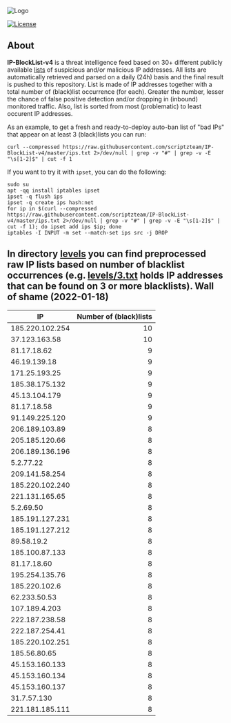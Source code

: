 ![Logo](https://i.imgur.com/PyKLAe7.png)

[![License](https://img.shields.io/badge/license-The_Unlicense-red.svg)](https://unlicense.org/)

About
----

**IP-BlockList-v4** is a threat intelligence feed based on 30+ different publicly available [lists](https://github.com/stamparm/maltrail) of suspicious and/or malicious IP addresses. All lists are automatically retrieved and parsed on a daily (24h) basis and the final result is pushed to this repository. List is made of IP addresses together with a total number of (black)list occurrence (for each). Greater the number, lesser the chance of false positive detection and/or dropping in (inbound) monitored traffic. Also, list is sorted from most (problematic) to least occurent IP addresses.

As an example, to get a fresh and ready-to-deploy auto-ban list of "bad IPs" that appear on at least 3 (black)lists you can run:

```
curl --compressed https://raw.githubusercontent.com/scriptzteam/IP-BlockList-v4/master/ips.txt 2>/dev/null | grep -v "#" | grep -v -E "\s[1-2]$" | cut -f 1
```

If you want to try it with `ipset`, you can do the following:

```
sudo su
apt -qq install iptables ipset
ipset -q flush ips
ipset -q create ips hash:net
for ip in $(curl --compressed https://raw.githubusercontent.com/scriptzteam/IP-BlockList-v4/master/ips.txt 2>/dev/null | grep -v "#" | grep -v -E "\s[1-2]$" | cut -f 1); do ipset add ips $ip; done
iptables -I INPUT -m set --match-set ips src -j DROP
```

In directory [levels](levels) you can find preprocessed raw IP lists based on number of blacklist occurrences (e.g. [levels/3.txt](levels/3.txt) holds IP addresses that can be found on 3 or more blacklists).
Wall of shame (2022-01-18)
----

|IP|Number of (black)lists|
|---|--:|
185.220.102.254|10
37.123.163.58|10
81.17.18.62|9
46.19.139.18|9
171.25.193.25|9
185.38.175.132|9
45.13.104.179|9
81.17.18.58|9
91.149.225.120|9
206.189.103.89|8
205.185.120.66|8
206.189.136.196|8
5.2.77.22|8
209.141.58.254|8
185.220.102.240|8
221.131.165.65|8
5.2.69.50|8
185.191.127.231|8
185.191.127.212|8
89.58.19.2|8
185.100.87.133|8
81.17.18.60|8
195.254.135.76|8
185.220.102.6|8
62.233.50.53|8
107.189.4.203|8
222.187.238.58|8
222.187.254.41|8
185.220.102.251|8
185.56.80.65|8
45.153.160.133|8
45.153.160.134|8
45.153.160.137|8
31.7.57.130|8
221.181.185.111|8
